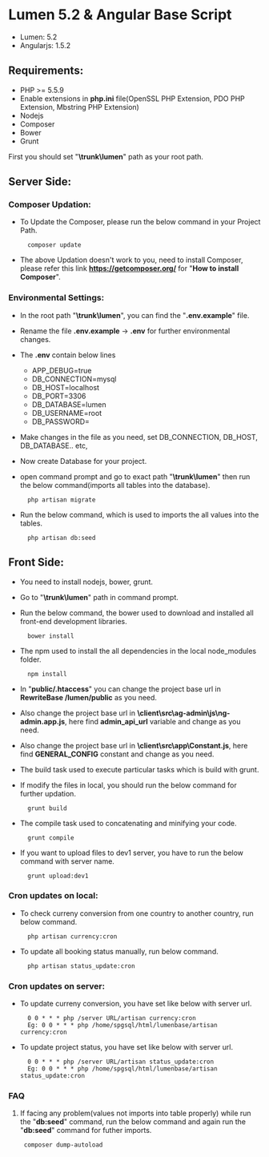 # Lumen 5.2 & Angular Base Script

* Lumen: 5.2 
* Angularjs: 1.5.2

## Requirements:

* PHP >= 5.5.9
* Enable extensions in **php.ini** file(OpenSSL PHP Extension, PDO PHP Extension, Mbstring PHP Extension)
* Nodejs
* Composer
* Bower
* Grunt

First you should set "**\trunk\lumen**" path as your root path.

## Server Side:
### Composer Updation:

* To Update the Composer, please run the below command in your Project Path.  

        composer update
    
* The above Updation doesn't work to you, need to install Composer, please refer this link **https://getcomposer.org/**  for "**How to install Composer**".

### Environmental Settings:

* In the root path "**\trunk\lumen**", you can find the "**.env.example**" file.
* Rename the file **.env.example** -> **.env** for further environmental changes.
* The **.env** contain below lines

    * APP_DEBUG=true
    * DB_CONNECTION=mysql
    * DB_HOST=localhost
    * DB_PORT=3306
    * DB_DATABASE=lumen
    * DB_USERNAME=root
    * DB_PASSWORD=

* Make changes in the file as you need, set DB_CONNECTION, DB_HOST, DB_DATABASE.. etc, 
* Now create Database for your project.
* open command prompt and go to exact path "**\trunk\lumen**" then run the below command(imports all tables into the database).
            
        php artisan migrate
* Run the below command, which is used to imports the all values into the tables.
        
        php artisan db:seed

## Front Side:

* You need to install nodejs, bower, grunt.

* Go to "**\trunk\lumen**" path in command prompt.
* Run the below command, the bower used to download and installed all front-end development libraries.

        bower install

* The npm used to install the all dependencies in the local node_modules folder.

        npm install    

* In "**public/.htaccess**" you can change the project base url in **RewriteBase /lumen/public** as you need.

* Also change the project base url in **\client\src\ag-admin\js\ng-admin.app.js**, here find **admin_api_url** variable and change as you need.

* Also change the project base url in **\client\src\app\Constant.js**, here find **GENERAL_CONFIG** constant and change as you need.

* The build task used to execute particular tasks which is build with grunt.
* If modify the files in local, you should run the below command for further updation.  
  
        grunt build

* The compile task used to concatenating and minifying your code.

        grunt compile

* If you want to upload files to dev1 server, you have to run the below command with server name.

        grunt upload:dev1

### Cron updates on local:

* To check curreny conversion from one country to another country, run below command.

        php artisan currency:cron

* To update all booking status manually, run below command.

        php artisan status_update:cron

### Cron updates on server:

* To update curreny conversion, you have set like below with server url.

        0 0 * * * php /server URL/artisan currency:cron
        Eg: 0 0 * * * php /home/spgsql/html/lumenbase/artisan currency:cron

* To update project status, you have set like below with server url.

        0 0 * * * php /server URL/artisan status_update:cron
        Eg: 0 0 * * * php /home/spgsql/html/lumenbase/artisan status_update:cron

 
### FAQ
1. If facing any problem(values not imports into table properly) while run the "**db:seed**" command, run the below command and again run the "**db:seed**" command for futher imports.

        composer dump-autoload
